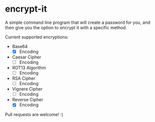 # encrypt-it

A simple command line program that will create a password for you, and then give you the option to encrypt it with a specific method.

Current supported encryptions:

- Base64
  - [x] Encoding
- Caesar Cipher
  - [ ] Encoding
- ROT13 Algorithm
  - [ ] Encoding
- RSA Cipher
  - [ ] Encoding
- Vignere Cipher
  - [ ] Encoding
- Reverse Cipher
  - [x] Encoding

Pull requests are welcome! :)

